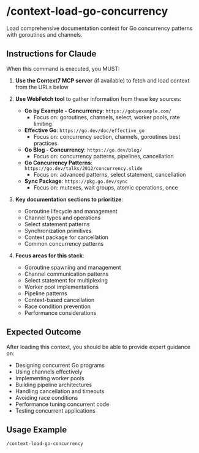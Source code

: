 # /context-load-go-concurrency

Load comprehensive documentation context for Go concurrency patterns with goroutines and channels.

## Instructions for Claude

When this command is executed, you MUST:

1. **Use the Context7 MCP server** (if available) to fetch and load context from the URLs below
2. **Use WebFetch tool** to gather information from these key sources:
   - **Go by Example - Concurrency**: `https://gobyexample.com/`
     - Focus on: goroutines, channels, select, worker pools, rate limiting
   - **Effective Go**: `https://go.dev/doc/effective_go`
     - Focus on: concurrency section, channels, goroutines best practices
   - **Go Blog - Concurrency**: `https://go.dev/blog/`
     - Focus on: concurrency patterns, pipelines, cancellation
   - **Go Concurrency Patterns**: `https://go.dev/talks/2012/concurrency.slide`
     - Focus on: advanced patterns, select statement, cancellation
   - **Sync Package**: `https://pkg.go.dev/sync`
     - Focus on: mutexes, wait groups, atomic operations, once

3. **Key documentation sections to prioritize**:
   - Goroutine lifecycle and management
   - Channel types and operations
   - Select statement patterns
   - Synchronization primitives
   - Context package for cancellation
   - Common concurrency patterns

4. **Focus areas for this stack**:
   - Goroutine spawning and management
   - Channel communication patterns
   - Select statement for multiplexing
   - Worker pool implementations
   - Pipeline patterns
   - Context-based cancellation
   - Race condition prevention
   - Performance considerations

## Expected Outcome

After loading this context, you should be able to provide expert guidance on:

- Designing concurrent Go programs
- Using channels effectively
- Implementing worker pools
- Building pipeline architectures
- Handling cancellation and timeouts
- Avoiding race conditions
- Performance tuning concurrent code
- Testing concurrent applications

## Usage Example

```
/context-load-go-concurrency
```
